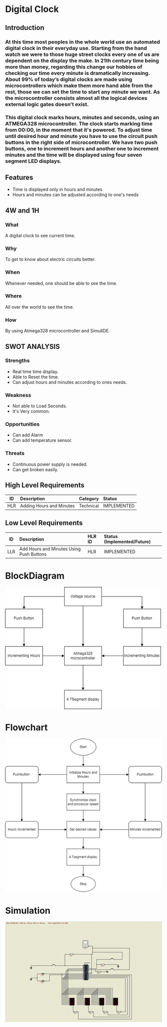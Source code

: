 # Digital Clock
## Introduction
### At this time most peoples in the whole world use an automated digital clock in their everyday use. Starting from the hand watch we were to those huge street clocks every one of us are dependent on the display the make. In 21th century time being more than money, regarding this change our hobbies of checking our time every minute is dramatically increasing. About 99% of today’s digital clocks are made using microcontrollers which make them more hand able from the rest, those we can set the time to start any minute we want. As the microcontroller consists almost all the logical devices external logic gates doesn’t exist.
### This digital clock marks hours, minutes and seconds, using an ATMEGA328 microcontroller. The clock starts marking time from 00:00, in the moment that it's powered. To adjust time until desired hour and minute you have to use the circuit push buttons in the right side of microcontroller. We have two push buttons, one to increment hours and another one to increment minutes and the time will be displayed using four seven segment LED displays.
## Features
* Time is displayed only in hours and minutes
* Hours and minutes can be adjusted according to one's needs
## 4W and 1H
### What 
A digital clock to see current time.
### Why
To get to know about electric circuits better.
### When
Whenever needed, one should be able to see the time.
### Where
All over the world to see the time.
### How
By using Atmega328 microcontroller and SimulIDE.
## SWOT ANALYSIS
### Strengths
* Real time time display.
* Able to Reset the time.
* Can adjust hours and minutes according to ones needs.
### Weakness
* Not able to Load Seconds.
* It's Very common.
### Opportunities
* Can add Alarm
* Can add temperature sensor.
### Threats
* Continuous power supply is needed.
* Can get broken easily.
## High Level Requirements
| ID | Description | Category | Status |
| ---|:------------|:---------|:-------|
| HLR | Adding Hours and Minutes  | Technical | IMPLEMENTED |
## Low Level Requirements
| ID | Description | HLR ID | Status (Implemented/Future) |
| ---|:------------|:-------|:----------------------------|
| LLR | Add Hours and Minutes Using Push Buttons | HLR | IMPLEMENTED |
# BlockDiagram
![BlockDiagram](https://github.com/Heiram/M2_atmega328_Digital_Clock/blob/main/2_Design/Block%20Diagram.png)
# Flowchart
![Flowchart](https://github.com/Heiram/M2_atmega328_Digital_Clock/blob/main/2_Design/Flowchart.png)
# Simulation
![Simulation](https://github.com/Heiram/M2_atmega328_Digital_Clock/blob/main/2_Design/digitalclock.png)
